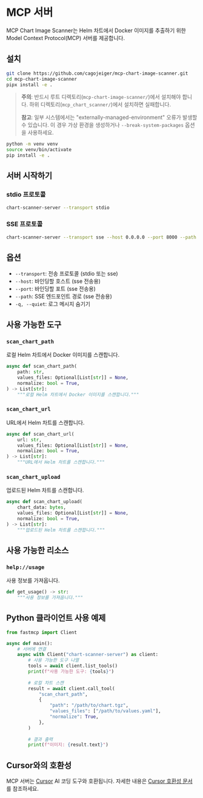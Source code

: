 # MCP 서버

MCP Chart Image Scanner는 Helm 차트에서 Docker 이미지를 추출하기 위한 Model Context Protocol(MCP) 서버를 제공합니다.

## 설치

```bash
git clone https://github.com/cagojeiger/mcp-chart-image-scanner.git
cd mcp-chart-image-scanner
pipx install -e .
```

> **주의**: 반드시 루트 디렉토리(`mcp-chart-image-scanner/`)에서 설치해야 합니다. 하위 디렉토리(`mcp_chart_scanner/`)에서 설치하면 실패합니다.
>
> **참고**: 일부 시스템에서는 "externally-managed-environment" 오류가 발생할 수 있습니다. 이 경우 가상 환경을 생성하거나 `--break-system-packages` 옵션을 사용하세요.
```bash
python -m venv venv
source venv/bin/activate
pip install -e .
```

## 서버 시작하기

### stdio 프로토콜

```bash
chart-scanner-server --transport stdio
```

### SSE 프로토콜

```bash
chart-scanner-server --transport sse --host 0.0.0.0 --port 8000 --path /sse
```

## 옵션

- `--transport`: 전송 프로토콜 (stdio 또는 sse)
- `--host`: 바인딩할 호스트 (sse 전송용)
- `--port`: 바인딩할 포트 (sse 전송용)
- `--path`: SSE 엔드포인트 경로 (sse 전송용)
- `-q, --quiet`: 로그 메시지 숨기기

## 사용 가능한 도구

### `scan_chart_path`

로컬 Helm 차트에서 Docker 이미지를 스캔합니다.

```python
async def scan_chart_path(
    path: str,
    values_files: Optional[List[str]] = None,
    normalize: bool = True,
) -> List[str]:
    """로컬 Helm 차트에서 Docker 이미지를 스캔합니다."""
```

### `scan_chart_url`

URL에서 Helm 차트를 스캔합니다.

```python
async def scan_chart_url(
    url: str,
    values_files: Optional[List[str]] = None,
    normalize: bool = True,
) -> List[str]:
    """URL에서 Helm 차트를 스캔합니다."""
```

### `scan_chart_upload`

업로드된 Helm 차트를 스캔합니다.

```python
async def scan_chart_upload(
    chart_data: bytes,
    values_files: Optional[List[str]] = None,
    normalize: bool = True,
) -> List[str]:
    """업로드된 Helm 차트를 스캔합니다."""
```

## 사용 가능한 리소스

### `help://usage`

사용 정보를 가져옵니다.

```python
def get_usage() -> str:
    """사용 정보를 가져옵니다."""
```

## Python 클라이언트 사용 예제

```python
from fastmcp import Client

async def main():
    # 서버에 연결
    async with Client("chart-scanner-server") as client:
        # 사용 가능한 도구 나열
        tools = await client.list_tools()
        print(f"사용 가능한 도구: {tools}")
        
        # 로컬 차트 스캔
        result = await client.call_tool(
            "scan_chart_path",
            {
                "path": "/path/to/chart.tgz",
                "values_files": ["/path/to/values.yaml"],
                "normalize": True,
            },
        )
        
        # 결과 출력
        print(f"이미지: {result.text}")
```

## Cursor와의 호환성

MCP 서버는 [Cursor](https://cursor.com/) AI 코딩 도구와 호환됩니다. 자세한 내용은 [Cursor 호환성 문서](./cursor.md)를 참조하세요.
